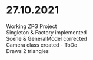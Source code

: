 # 27.10.2021

Working ZPG Project <br />
Singleton & Factory implemented <br />
Scene & GeneralModel corrected <br />
Camera class created - ToDo <br />
Draws 2 triangles

